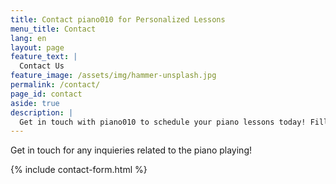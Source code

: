 ```yaml
---
title: Contact piano010 for Personalized Lessons
menu_title: Contact
lang: en
layout: page
feature_text: |
  Contact Us
feature_image: /assets/img/hammer-unsplash.jpg
permalink: /contact/
page_id: contact
aside: true
description: |
  Get in touch with piano010 to schedule your piano lessons today! Fill out our contact form for inquiries about classes, availability, and more. We look forward to helping you learn music!
---
```


Get in touch for any inquieries related to the piano playing!

{% include contact-form.html %}
